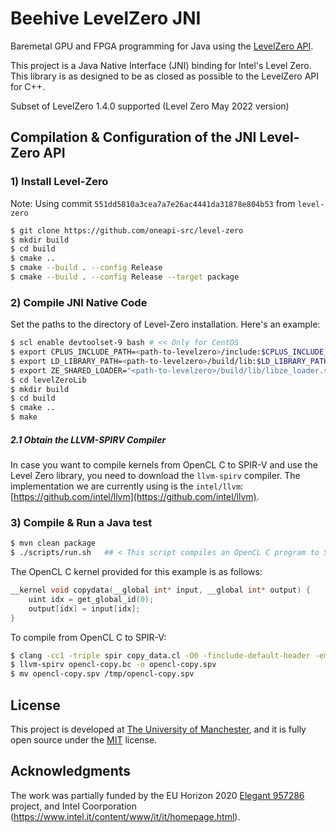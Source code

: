 # Beehive LevelZero JNI 

Baremetal GPU and FPGA programming for Java using the [LevelZero API](https://spec.oneapi.io/level-zero/latest/index.html). 


This project is a Java Native Interface (JNI) binding for Intel's Level Zero. This library is as designed to be as closed as possible to the LevelZero API for C++. 


Subset of LevelZero 1.4.0 supported (Level Zero May 2022 version)


## Compilation & Configuration of the JNI Level-Zero API 

### 1) Install Level-Zero


Note: Using commit `551dd5810a3cea7a7e26ac4441da31878e804b53` from `level-zero` 


```bash
$ git clone https://github.com/oneapi-src/level-zero
$ mkdir build
$ cd build
$ cmake ..
$ cmake --build . --config Release
$ cmake --build . --config Release --target package
```


### 2) Compile JNI Native Code 

Set the paths to the directory of Level-Zero installation. Here's an example:

```bash
$ scl enable devtoolset-9 bash # << Only for CentOS
$ export CPLUS_INCLUDE_PATH=<path-to-levelzero>/include:$CPLUS_INCLUDE_PATH
$ export LD_LIBRARY_PATH=<path-to-levelzero>/build/lib:$LD_LIBRARY_PATH 
$ export ZE_SHARED_LOADER="<path-to-levelzero>/build/lib/libze_loader.so"
$ cd levelZeroLib
$ mkdir build
$ cd build
$ cmake .. 
$ make 
```

##### 2.1 Obtain the LLVM-SPIRV Compiler

In case you want to compile kernels from OpenCL C to SPIR-V and use the Level Zero library, you need to download the `llvm-spirv` compiler.
The implementation we are currently using is the `intel/llvm`: [https://github.com/intel/llvm](https://github.com/intel/llvm).


### 3) Compile & Run a Java test


```bash
$ mvn clean package
$ ./scripts/run.sh   ## < This script compiles an OpenCL C program to SPIR-V using the llvm-spirv compiler (see 2.1)
```

The OpenCL C kernel provided for this example is as follows:


```c
__kernel void copydata(__global int* input, __global int* output) {
	uint idx = get_global_id(0);
	output[idx] = input[idx];
}
```

To compile from OpenCL C to SPIR-V:

```bash
$ clang -cc1 -triple spir copy_data.cl -O0 -finclude-default-header -emit-llvm-bc -o opencl-copy.bc
$ llvm-spirv opencl-copy.bc -o opencl-copy.spv
$ mv opencl-copy.spv /tmp/opencl-copy.spv
```

## License

This project is developed at [The University of Manchester](https://www.manchester.ac.uk/), and it is fully open source under the [MIT](https://github.com/beehive-lab/levelzero-jni/blob/master/LICENSE) license.


## Acknowledgments

The work was partially funded by the EU Horizon 2020 [Elegant 957286](https://www.elegant-h2020.eu/) project, and Intel Coorporation (https://www.intel.it/content/www/it/it/homepage.html).

